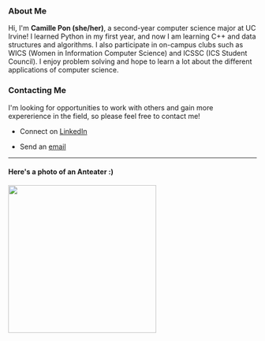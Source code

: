 ### About Me
Hi, I'm **Camille Pon (she/her)**, a second-year computer science major at UC Irvine! I learned Python in my first year, and now I am learning C++ and data structures and algorithms. I also participate in on-campus clubs such as WICS (Women in Information Computer Science) and ICSSC (ICS Student Council). I enjoy problem solving and hope to learn a lot about the different applications of computer science. 

### Contacting Me
I'm looking for opportunities to work with others and gain more expererience in the field, so please feel free to contact me!

- Connect on [LinkedIn](www.linkedin.com/in/camille-p-b23286219)
<!-- Read my [resume](https://github.com/cami-p/cami-p/files/8458042/pon_camille_resume.pdf)-->
- Send an [email](mailto:cpon1@uci.edu)
---
#### Here's a photo of an Anteater :)
<img src = "https://user-images.githubusercontent.com/103341440/162597273-6d829198-b9bc-4a98-b268-803161a88045.JPG" width = "300" height = "300">

<!--
**cami-p/cami-p** is a ✨ _special_ ✨ repository because its `README.md` (this file) appears on your GitHub profile.

Here are some ideas to get you started:

- 🔭 I’m currently working on ...
- 🌱 I’m currently learning ...
- 👯 I’m looking to collaborate on ...
- 🤔 I’m looking for help with ...
- 💬 Ask me about ...
- 📫 How to reach me: ...
- 😄 Pronouns: ...
- ⚡ Fun fact: ...
-->


